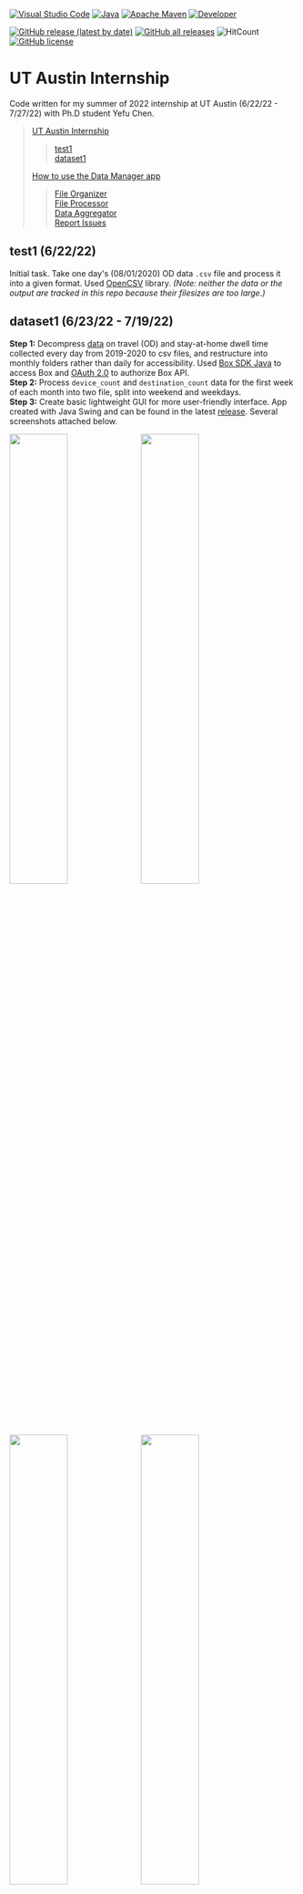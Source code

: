 [![Visual Studio Code](https://img.shields.io/badge/Visual%20Studio%20Code-0078d7.svg?style=for-the-badge&logo=visual-studio-code&logoColor=white)](https://code.visualstudio.com)
[![Java](https://img.shields.io/badge/Java-ED8B00?style=for-the-badge&logo=java&logoColor=white)](https://openjdk.org/)
[![Apache Maven](https://img.shields.io/badge/Apache%20Maven-C71A36?style=for-the-badge&logo=Apache%20Maven&logoColor=white)](https://maven.apache.org)
[![Developer](https://img.shields.io/badge/developer-nmokey-orange?style=for-the-badge)](https://github.com/nmokey)

[![GitHub release (latest by date)](https://img.shields.io/github/v/release/nmokey/UTAustinInternship?style=flat)](https://github.com/nmokey/UTAustinInternship/releases)
[![GitHub all releases](https://img.shields.io/github/downloads/nmokey/UTAustinInternship/total)](https://github.com/nmokey/UTAustinInternship/releases)
![HitCount](https://hits.dwyl.com/nmokey/UTAustinInternship.svg?style=flat)
[![GitHub license](https://img.shields.io/github/license/nmokey/UTAustinInternship)](https://github.com/nmokey/UTAustinInternship/blob/main/LICENSE)
# UT Austin Internship
Code written for my summer of 2022 internship at UT Austin (6/22/22 - 7/27/22) with Ph.D student Yefu Chen.  

> [UT Austin Internship](#ut-austin-internship)
>>[test1](#test1-62222)  
>>[dataset1](#dataset1-62322---71922)
>
>[How to use the Data Manager app](#how-to-use-the-data-manager-app)  
>>[File Organizer](#file-organizer)  
>>[File Processor](#file-processor)  
>>[Data Aggregator](#data-aggregator)  
>>[Report Issues](#report-issues)  
## test1 (6/22/22)
Initial task. Take one day's (08/01/2020) OD data `.csv` file and process it into a given format. Used [OpenCSV](http://opencsv.sourceforge.net) library. *(Note: neither the data or the output are tracked in this repo because their filesizes are too large.)*

## dataset1 (6/23/22 - 7/19/22)
**Step 1:** Decompress [data](https://app.box.com/folder/112410303785?s=ow0x5ow78ma4hpsrti4wnho8pzdpjrtg) on travel (OD) and stay-at-home dwell time collected every day from 2019-2020 to csv files, and restructure into monthly folders rather than daily for accessibility. Used [Box SDK Java](http://opensource.box.com/box-java-sdk/) to access Box and [OAuth 2.0](https://developer.box.com/guides/authentication/oauth2/with-sdk/) to authorize Box API.  
**Step 2:** Process `device_count` and `destination_count` data for the first week of each month into two file, split into weekend and weekdays.  
**Step 3:** Create basic lightweight GUI for more user-friendly interface. App created with Java Swing and can be found in the latest [release](https://github.com/nmokey/UTAustinInternship/releases). Several screenshots attached below.

<img src="https://user-images.githubusercontent.com/77017591/179374762-63f8564b-ec13-4cca-8828-70a246a1c6cb.png" width="45%"></img> 
<img src="https://user-images.githubusercontent.com/77017591/179374628-213fd4d2-5bb2-4506-9941-0da73421d794.png" width="45%"></img> 
<img src="https://user-images.githubusercontent.com/77017591/179374946-acf0c759-ea75-4e35-a716-9b961f80cfb4.png" width="45%"></img> 
<img src="https://user-images.githubusercontent.com/77017591/179374919-cd07452f-c103-4f72-99b8-d6131e0a05c7.png" width="45%"></img>  

**Step 4:** Add `FileAggregator` functionality to app: detect processed files and aggregate each origin's information into one row. See below for example:

| Data Status | Example | Includes |
| ----------- | ------- | -------- |
| Raw data (~400 MB/day) | <img width="1340" alt="image" src="https://user-images.githubusercontent.com/77017591/180106729-759b5b9f-2207-450f-a8fb-8329b0c6318c.png"> | <ul><li>-[x] Origin CBG</li><li>-[x] Destination CBG</li><li>- [ ] Origin count</li><li>- [ ] Destination count</li><li>- [ ] Sociodemographic data</li><li>- [x] Other data (not shown)</li></ul> |
| Processed data (~300 MB/day) | <img width="1341" alt="image" src="https://user-images.githubusercontent.com/77017591/180107471-c471c904-cf39-4ea8-87dc-a89e77eaa2ee.png"> | <ul><li>-[x] Origin CBG</li><li>-[x] Destination CBG</li><li>- [ ] Origin count</li><li>- [x] Destination count</li><li>- [ ] Sociodemographic data</li><li>- [ ] Other data</li></ul> |
| Aggregated data (~37 MB always) | <img width="1342" alt="image" src="https://user-images.githubusercontent.com/77017591/180106923-6a4a0cab-b505-4a6b-8cc7-59bd36a8b8c8.png"> | <ul><li>-[x] Origin CBG</li><li>-[ ] Destination CBG</li><li>- [x] Origin count</li><li>- [x] Destination count</li><li>- [x] Sociodemographic data</li><li>- [ ] Other data</li></ul> |
</div>
In the aggregated file, <code>origin_count</code> represents the number of devices that left the Census Block Group (CBG) in that time period, and <code>destination_count</code> represents the number of devices that arrived in the CBG. <code>device_count</code> represents the total number of devices registered to the CBG.  

[Back to top](#ut-austin-internship)

# How to use the Data Manager app  
To get the app, find and download the [latest release](https://github.com/nmokey/UTAustinInternship/releases).  
### How to not break the app:
- The Box account you login with must have access to the folder "daily-social-distancing-v2".
- The folders, including "daily-social-distancing-v2" and all subfolders, must not be renamed.
- The File Processor's existing output filenames must not be changed, but you can add to the end for clarification (e.g. "weekend, weekdays, fullweek")
- The File Aggregator must not try to aggregate a month folder that already has aggregated files in it.  
If you meet all of these conditions and the app still somehow breaks or doesn't work, please [report an issue](#report-issues).
## File Organizer
The file organizer button's function was to unzip each .gz archive in the dataset, but as that is already done, this button should not be used anymore.
## File Processor
To process a range of files, input the specified date range into the dialoggue box that pops up. Next, you should be redirected to a Box Authorization page. Log in to Box and click `Grant Access to Box`, which should redirect you to [google.com](google.com). Copy the authcode from the URL (`https://www.google.com/?code=AUTHCODEISHERE`) and paste it into the next dialogue box. You only need to be authorized once each time you open the app.  
Once you have provided all the input, the app will begin. The process should take no more than ~7 minutes per file on average. Once all the files have been processed the app will write the output file to your Desktop folder in the format `YEAR_STARTDATE_ENDDATE.csv`. This file should then be uploaded to the appropriate Box month folder for aggreagtion.
## Data Aggregator
The data aggregator aggregates one month at a time, so input the month you want to aggregate. Then, follow the steps detailed above if the authorization dialogue pops up. Once aggregation is complete, the app will upload the output files to the appropriate Box month folder and no further action is required from you.
## Report Issues
Are you experiencing issues when using the app? (e.g. app unresponsiveness or File Processor/Data Aggregator not doing anything) Please submit an [issue](https://github.com/nmokey/UTAustinInternship/issues/new) and I will try to fix it as soon as possible. Include all information about which function you were using at the time, how the app is not working, etc. Thanks!

[Back to top](#ut-austin-internship)

<hr/>

This project is licensed under the terms of the [MIT License](https://github.com/nmokey/UTAustinInternship/blob/main/LICENSE).
